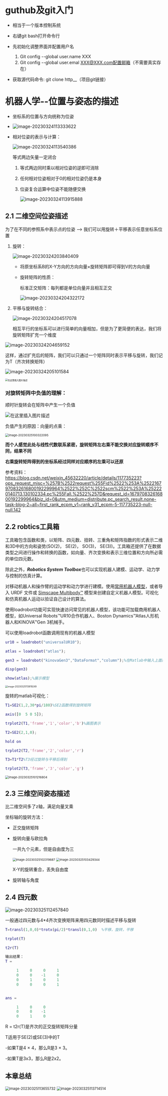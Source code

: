 # guthub及git入门

+ 相当于一个版本控制系统
+ 右键git bash打开命令行
+ 先初始化调整界面并配置用户名
  1. Git config --global user.name XXX
  2. Git config --global user.emal XXX@XXX.com配置邮箱（不需要真实存在）

+ 获取源代码命令: git clone http__（项目git链接）





# 机器人学--位置与姿态的描述

+ 坐标系的位置与方向统称为位姿
+ ![image-20230324113333622](https://github.com/Dongxingxiu/focus_week1dxx/blob/main/image-20230324113333622.png)

+ 相对位姿的表示与计算：

  ![image-20230324113540386](https://github.com/Dongxingxiu/focus_week1dxx/blob/main/image-20230324113540386.png)

  等式两边矢量一定闭合

  1. 等式两边同时乘以相对位姿的逆即可消除

  2. 任何相对位姿相对于0的相对位姿仍是本身

  3. 位姿复合运算中位姿不能随便交换

     ![image-20230324113915888](https://github.com/Dongxingxiu/focus_week1dxx/blob/main/image-20230324113915888.png)

     

## 2.1 二维空间位姿描述

为了在不同的参照系中表示点的位姿 --> 我们可以用旋转＋平移表示任意坐标系位置

1. 旋转：

   ![image-20230324203840409](https://github.com/Dongxingxiu/focus_week1dxx/blob/main/image-20230324203840409.png)

   + 将原坐标系B的X-Y方向的方向向量×旋转矩阵即可得到V的方向向量

   + 旋转矩阵的性质：

     标准正交矩阵：每列都是单位向量并且相互正交

     ![image-20230324204322172](https://github.com/Dongxingxiu/focus_week1dxx/blob/main/image-20230324204322172.png)

     

2. 平移与旋转结合：

   ![image-20230324204517078](https://github.com/Dongxingxiu/focus_week1dxx/blob/main/image-20230324204517078.png)

   相互平行的坐标系可以进行简单的向量相加，但是为了更简便的表达，我们将旋转矩阵扩充一个维度

![image-20230324204659152](https://github.com/Dongxingxiu/focus_week1dxx/blob/main/image-20230324204659152.png)

这样，通过扩充后的矩阵，我们可以只通过一个矩阵同时表示平移与旋转，我们记为T（齐次转换矩阵）

![image-20230324205101584](https://github.com/Dongxingxiu/focus_week1dxx/blob/main/image-20230324205101584.png)

<img src="https://img-blog.csdnimg.cn/20210609154632639.jpg?x-oss-process=image/watermark,type_ZmFuZ3poZW5naGVpdGk,shadow_10,text_aHR0cHM6Ly9ibG9nLmNzZG4ubmV0L3dlaXhpbl80NTYzMjIyMA==,size_16,color_FFFFFF,t_70" alt="在这里插入图片描述" style="zoom:50%;" />

### 对旋转矩阵中负值的理解：

顺时针旋转会在矩阵中产生一个负值

![在这里插入图片描述](https://img-blog.csdnimg.cn/20210609154935348.png?x-oss-process=image/watermark,type_ZmFuZ3poZW5naGVpdGk,shadow_10,text_aHR0cHM6Ly9ibG9nLmNzZG4ubmV0L3dlaXhpbl80NTYzMjIyMA==,size_16,color_FFFFFF,t_70)



负值产生的原因：向量的点乘：

<img src="C:\Users\86155\AppData\Roaming\Typora\typora-user-images\image-20230325100322095.png" alt="image-20230325100322095" style="zoom:67%;" />

**而个人感觉此处与线性代数联系紧密，旋转矩阵左右乘不能交换对应旋转顺序不同，结果不同**

**右乘旋转矩阵得到的坐标系经过同样对应顺序的左乘可以还原**



参考资料：https://blog.csdn.net/weixin_45632220/article/details/117735223?ops_request_misc=%257B%2522request%255Fid%2522%253A%2522167970832616800192299964%2522%252C%2522scm%2522%253A%252220140713.130102334.pc%255Fall.%2522%257D&request_id=167970832616800192299964&biz_id=0&utm_medium=distribute.pc_search_result.none-task-blog-2~all~first_rank_ecpm_v1~rank_v31_ecpm-5-117735223-null-null.142

## 2.2 robtics工具箱

工具箱包含函数和类，以矩阵、四元数、扭转、三重角和矩阵指数的形式表示二维和3D中的方向和姿势(SO(2)， SE(2)， SO(3)， SE(3))。工具箱还提供了在数据类型之间进行操作和转换的函数，如向量、齐次变换和表示三维位置和方向所必需的单位四元数。

除此之外，***Robotics System Toolbox***也可以实现机器人建模、运动学、动力学与控制的仿真计算。

对移动机器人和操作臂的运动学和动力学进行建模。使用[常用机器人模型](https://ww2.mathworks.cn/help/robotics/ref/loadrobot.html#mw_3b6f5928-5162-4696-90ba-121c354e177d)，或者导入 URDF 文件或 [Simscape Multibody™](https://ww2.mathworks.cn/help/robotics/ref/importrobot.html#mw_61d1a8e6-7616-4131-b41d-2a4d9217a4c9) 模型来创建自定义机器人模型。可视化和仿真机器人运动以验证自己设计的算法。

使用loadrobot功能可实现快速访问常见的机器人模型，该功能可加载商用机器人模型，如Universal Robots™UR10合作机器人、Boston Dynamics™Atlas人形机器人和KINOVA™Gen 3机械手。

可以使用loadrobot函数调用现有的机器人模型

```matlab
ur10 = loadrobot("universalUR10");

atlas = loadrobot("atlas");

gen3 = loadrobot("kinovaGen3","DataFormat","column");%在Matlab中输入上面的几行代码，就可以加载出自己所需的模型了。%loadrobot函数返回一个rigidBodyTree对象，该对象表示每个机器人模型的运动学和动力学。

disp(gen3)

show(atlas);%展示模型
```

<img src="C:\Users\86155\AppData\Roaming\Typora\typora-user-images\image-20230325113819249.png" alt="image-20230325113819249" style="zoom:50%;" />



旋转的matlab可视化：

```matlab
T1=SE2(1,2,30*pi/180)%SE2函数得到旋转矩阵

axis([0  5 0 5]);

trplot2(T1,'frame','1','color','b')%画图表示

T2=SE2(2,1,0);

hold on

trplot2(T2,'frame','2','color','r')

T3=T1*T2%T3经过旋转与平移后得到

trplot2(T3,'frame','3','color','g')
```

<img src="C:\Users\86155\AppData\Roaming\Typora\typora-user-images\image-20230325101216804.png" alt="image-20230325101216804" style="zoom:67%;" />





## 2.3 三维空间姿态描述

比二维空间多了z轴，满足向量叉乘

坐标轴的旋转方法：

+ 正交旋转矩阵


+ 旋转向量与欧拉角

  一共九个元素，但是自由度为三

  <img src="C:\Users\86155\AppData\Roaming\Typora\typora-user-images\image-20230325102319687.png" alt="image-20230325102319687" style="zoom:67%;" />

  <img src="C:\Users\86155\AppData\Roaming\Typora\typora-user-images\image-20230325103429344.png" alt="image-20230325103429344" style="zoom:67%;" />

  X-Y的旋转重合，丢失自由度

+ 旋转轴与角度



## 2.4 四元数

<img src="C:\Users\86155\AppData\Roaming\Typora\typora-user-images\image-20230325112457840.png" alt="image-20230325112457840"  />

一般通过四元数与4*4齐次变换矩阵来用四元数同时描述平移与旋转

```matlab
T=transl(1,0,0)*trotx(pi/2)*transl(0,1,0)  %平移，旋转，平移

trplot(T)

t2r(T)

输出结果：
T =

     1     0     0     1
     0     0    -1     0
     0     1     0     1
     0     0     0     1


ans =

     1     0     0
     0     0    -1
     0     1     0

```

R = t2r(T)是齐次的正交旋转矩阵分量

T适用于SE(2)或SE(3)中的T

-如果T是4 × 4，那么R是3 × 3。

-如果T是3x3，那么R是2x2。

## 本章总结

<img src="C:\Users\86155\AppData\Roaming\Typora\typora-user-images\image-20230325113655732.png" alt="image-20230325113655732" style="zoom:80%;" />





<img src="C:\Users\86155\AppData\Roaming\Typora\typora-user-images\image-20230325113714514.png" alt="image-20230325113714514" style="zoom:80%;" />














